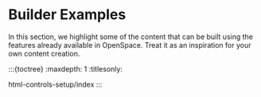 # Builder Examples
In this section, we highlight some of the content that can be built using the features already available in OpenSpace. Treat it as an inspiration for your own content creation.


:::{toctree}
:maxdepth: 1
:titlesonly:

html-controls-setup/index
:::
